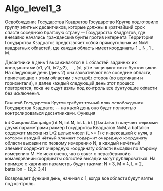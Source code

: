 # Algo_level1_3
Освобождение Государства Квадратов
Государство Кругов подготовило группу элитных десантников, которые должны в кратчайший срок спасти соседнюю братскую страну -- Государство Квадратов, где внезапно начались гражданские бунты против интернета. Территория Государства Квадратов представляет собой прямоугольник из NxM квадратных областей, где каждая область имеет координаты 1 .. N , 1 .. M.

Десантники в день 1 высаживаются в L областей, заданных их координатами (x1, y1), (x2,y2), ... , (xl, yl) и защищают их от бунтовщиков. На следующий день (день 2) они захватывают все соседние области, прилегающие к этим областям с четырёх сторон (по вертикали и горизонтали), и далее каждый следующий день этот процесс повторяется, пока не будут взяты под контроль все бунтующие области без исключения.

Генштаб Государства Кругов требует точный план освобождения Государства Квадратов -- на какой день оно будет полностью контролироваться десантниками.
Функция

int ConquestCampaign(int N, int M, int L, int [] battalion) 
получает первыми двумя параметрами размер Государства Квадратов NxM, а battalion содержит массив из L*2 целых чисел (L >= 1) с индексацией с нуля, в котором каждый чётный элемент содержит очередную координату области высадки по первому измерению N, а каждый нечётный элемент содержит очередную координату области высадки по второму измерению M. 
Не исключено, что в связи с неразберихой в командовании координаты областей высадки могут дублироваться.
На примере с картинки параметры будут такими: N = 3, M = 4, L = 2, battalion = [2,2, 3,4]

Возвращает функция день, начиная с 1, когда все области будут взяты под контроль.

